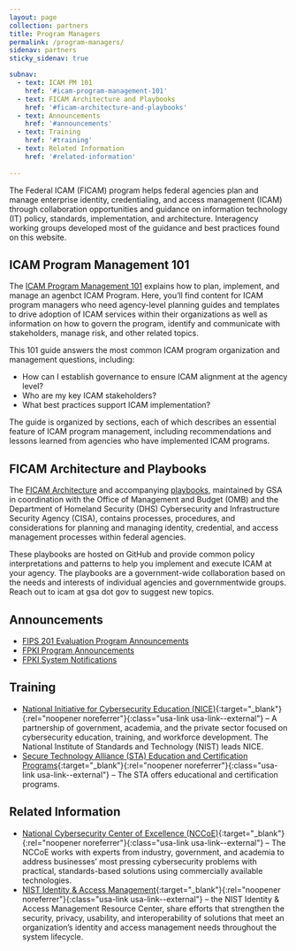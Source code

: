 ```yaml
---
layout: page
collection: partners
title: Program Managers
permalink: /program-managers/
sidenav: partners
sticky_sidenav: true

subnav:
  - text: ICAM PM 101
    href: '#icam-program-management-101'
  - text: FICAM Architecture and Playbooks 
    href: '#ficam-architecture-and-playbooks'
  - text: Announcements
    href: '#announcements'
  - text: Training
    href: '#training'
  - text: Related Information
    href: '#related-information'
    
---
```


The Federal ICAM (FICAM) program helps federal agencies plan and manage enterprise identity, credentialing, and access management (ICAM) through collaboration opportunities and guidance on information technology (IT) policy, standards, implementation, and architecture.  Interagency working groups developed most of the guidance and best practices found on this website.

## ICAM Program Management 101

The [ICAM Program Management 101]({{site.baseurl}}/university/pm/) explains how to plan, implement, and manage an agenbct ICAM Program. Here, you’ll find content for ICAM program managers who need agency-level planning guides and templates to drive adoption of ICAM services within their organizations as well as information on how to govern the program, identify and communicate with stakeholders, manage risk, and other related topics.

This 101 guide answers the most common ICAM program organization and management questions, including:
- How can I establish governance to ensure ICAM alignment at the agency level?
- Who are my key ICAM stakeholders?
- What best practices support ICAM implementation?

The guide is organized by sections, each of which describes an essential feature of ICAM program management, including recommendations and lessons learned from agencies who have implemented ICAM programs.

## FICAM Architecture and Playbooks

The [FICAM Architecture]({{site.baseurl}}/arch/) and accompanying [playbooks]({{site.baseurl}}/playbooks/), maintained by GSA in coordination with the Office of Management and Budget (OMB) and the Department of Homeland Security (DHS) Cybersecurity and Infrastructure Security Agency (CISA), contains processes, procedures, and considerations for planning and managing identity, credential, and access management processes within federal agencies.

These playbooks are hosted on GitHub and provide common policy interpretations and patterns to help you implement and execute ICAM at your agency. The playbooks are a government-wide collaboration based on the needs and interests of individual agencies and governmentwide groups. Reach out to icam at gsa dot gov to suggest new topics.

## Announcements

- [FIPS 201 Evaluation Program Announcements]({{site.baseurl}}/fips201ep/)
- [FPKI Program Announcements]({{site.baseurl}}/fpki/notifications/#fpki-announcements)
- [FPKI System Notifications]({{site.baseurl}}/fpki/notifications/)
  

## Training

- [National Initiative for Cybersecurity Education (NICE)](https://www.nist.gov/itl/applied-cybersecurity/nice){:target="_blank"}{:rel="noopener noreferrer"}{:class="usa-link usa-link--external"} – A partnership of government, academia, and the private sector focused on cybersecurity education, training, and workforce development. The National Institute of Standards and Technology (NIST) leads NICE.
- [Secure Technology Alliance (STA) Education and Certification Programs](https://www.securetechalliance.org/activities-education-and-certification-programs/){:target="_blank"}{:rel="noopener noreferrer"}{:class="usa-link usa-link--external"} – The STA offers educational and certification programs.
  

## Related Information

- [National Cybersecurity Center of Excellence (NCCoE)](https://nccoe.nist.gov/){:target="_blank"}{:rel="noopener noreferrer"}{:class="usa-link usa-link--external"} – The NCCoE works with experts from industry, government, and academia to address businesses’ most pressing cybersecurity problems with practical, standards-based solutions using commercially available technologies.
- [NIST Identity & Access Management](https://www.nist.gov/identity-access-management){:target="_blank"}{:rel="noopener noreferrer"}{:class="usa-link usa-link--external"} – the NIST Identity & Access Management Resource Center, 
share efforts that strengthen the security, privacy, usability, and interoperability of solutions that meet an organization’s identity and access management needs throughout the system lifecycle.
